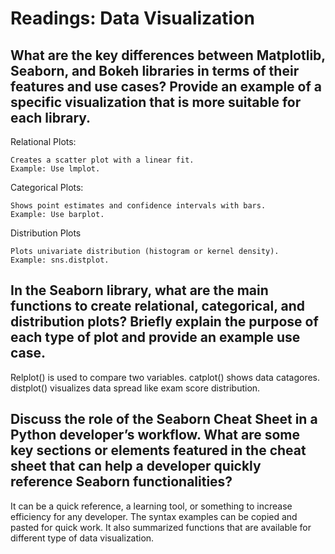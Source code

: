 # Readings: Data Visualization

## What are the key differences between Matplotlib, Seaborn, and Bokeh libraries in terms of their features and use cases? Provide an example of a specific visualization that is more suitable for each library.

Relational Plots:

    Creates a scatter plot with a linear fit.
    Example: Use lmplot.

Categorical Plots:

    Shows point estimates and confidence intervals with bars.
    Example: Use barplot.

Distribution Plots

    Plots univariate distribution (histogram or kernel density).
    Example: sns.distplot.

## In the Seaborn library, what are the main functions to create relational, categorical, and distribution plots? Briefly explain the purpose of each type of plot and provide an example use case.

Relplot() is used to compare two variables.
catplot() shows data catagores.
distplot() visualizes data spread like exam score distribution.

## Discuss the role of the Seaborn Cheat Sheet in a Python developer’s workflow. What are some key sections or elements featured in the cheat sheet that can help a developer quickly reference Seaborn functionalities?

It can be a quick reference, a learning tool, or something to increase efficiency for any developer. The syntax examples can be copied and pasted for quick work. It also summarized functions that are available for different type of data visualization.
